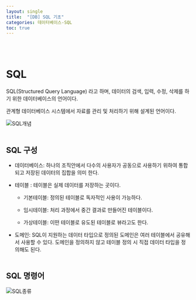 ```yaml
---
layout: single
title:  "[DB] SQL 기초"
categories: 데이터베이스-SQL
toc: true
---
```

<br/><br/>

# SQL #

SQL(Structured Query Language) 라고 하며, 데이터의 검색, 입력, 수정, 삭제를 하기 위한 데이터베이스의 언어이다.

관계형 데이터베이스 시스템에서 자료를 관리 및 처리하기 위해 설계된 언어이다.

![SQL개념](https:/images/2023-04-05%20SQL/SQL개념.png)
<br/><br/>

## SQL 구성 ##

- 데이터베이스: 하나의 조직안에서 다수의 사용자가 공동으로 사용하기 위하여 통합되고 저장된 데이터의 집합을 의미 한다.

- 테이블 : 테이블은 실제 데이터를 저장하는 곳이다.

	- 기본테이블: 정의된 테이블로 독자적인 사용이 가능하다.

	- 임시테이블: 처리 과정에서 중간 결과로 만들어진 테이블이다.

	- 가상테이블: 이떤 테이블로 유도된 테이블로 뷰라고도 한다. 

- 도메인: SQL이 지원하는 데이터 타입으로 정의된 도메인은 여러 테이블에서 공유해서 사용할 수 있다. 도메인을 정의하지 않고 테이블 정의 시 직접 데이터 타입을 정의해도 된다.
<br/><br/>

## SQL 명령어 ##

![SQL종류](https:/images/2023-04-05%20SQL/SQL종류.JPG)
